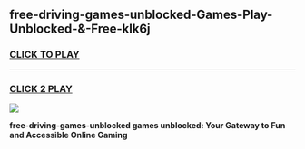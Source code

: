 
## free-driving-games-unblocked-Games-Play-Unblocked-&-Free-klk6j
<h3>
<a href="https://premium76.site?title=free-driving-games-unblocked&ref=24A">CLICK TO PLAY</a></h3>
<hr>

<h3>
<a href="https://premium76.site?title=free-driving-games-unblocked&ref=24A">CLICK 2 PLAY</a>
  
</h3>

<a href="https://premium76.site?title=free-driving-games-unblocked&ref=24A"><img src="https://clearcache.store/games.png"></a>


**free-driving-games-unblocked games unblocked: Your Gateway to Fun and Accessible Online Gaming**
